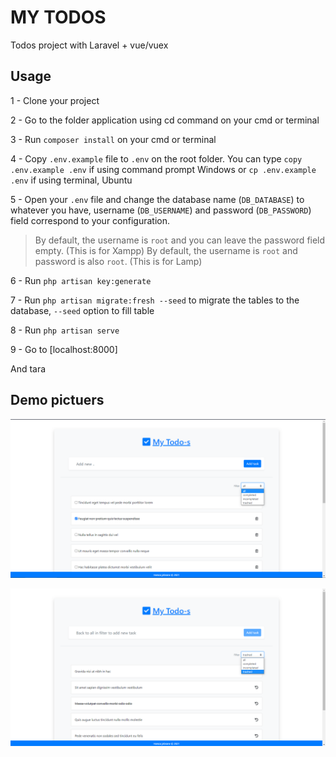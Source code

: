 # MY TODOS
Todos project with Laravel + vue/vuex

## Usage

1 - Clone your project

2 - Go to the folder application using cd command on your cmd or terminal

3 - Run `composer install` on your cmd or terminal

4 - Copy `.env.example` file to `.env` on the root folder. You can type `copy .env.example .env` if using command prompt Windows or `cp .env.example .env` if using terminal, Ubuntu

5 - Open your `.env` file and change the database name (`DB_DATABASE`) to whatever you have, username (`DB_USERNAME`) and password (`DB_PASSWORD`) field correspond to your configuration.
> By default, the username is `root` and you can leave the password field empty. (This is for Xampp)
> By default, the username is `root` and password is also `root`. (This is for Lamp)

6 - Run `php artisan key:generate`

7 - Run `php artisan migrate:fresh --seed` to migrate the tables to the database, `--seed` option to fill table

8 - Run `php artisan serve`

9 - Go to [localhost:8000]

And tara 

## Demo pictuers

![pic1](pic1.png)

![pic2](pic2.png)
